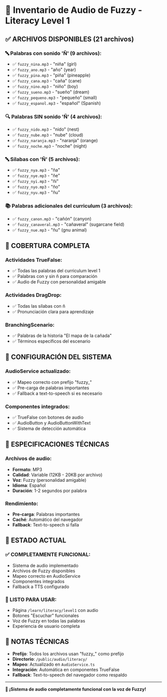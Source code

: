 # 🎵 Inventario de Audio de Fuzzy - Literacy Level 1

## ✅ **ARCHIVOS DISPONIBLES (21 archivos)**

### **🔤 Palabras con sonido 'Ñ' (9 archivos):**
- ✅ `fuzzy_nina.mp3` - "niña" (girl)
- ✅ `fuzzy_ano.mp3` - "año" (year)  
- ✅ `fuzzy_pina.mp3` - "piña" (pineapple)
- ✅ `fuzzy_cana.mp3` - "caña" (cane)
- ✅ `fuzzy_nino.mp3` - "niño" (boy)
- ✅ `fuzzy_sueno.mp3` - "sueño" (dream)
- ✅ `fuzzy_pequeno.mp3` - "pequeño" (small)
- ✅ `fuzzy_espanol.mp3` - "español" (Spanish)

### **🔍 Palabras SIN sonido 'Ñ' (4 archivos):**
- ✅ `fuzzy_nido.mp3` - "nido" (nest)
- ✅ `fuzzy_nube.mp3` - "nube" (cloud)
- ✅ `fuzzy_naranja.mp3` - "naranja" (orange)
- ✅ `fuzzy_noche.mp3` - "noche" (night)

### **🔤 Sílabas con 'Ñ' (5 archivos):**
- ✅ `fuzzy_nya.mp3` - "ña"
- ✅ `fuzzy_nye.mp3` - "ñe"
- ✅ `fuzzy_nyi.mp3` - "ñi"
- ✅ `fuzzy_nyo.mp3` - "ño"
- ✅ `fuzzy_nyu.mp3` - "ñu"

### **📚 Palabras adicionales del curriculum (3 archivos):**
- ✅ `fuzzy_canon.mp3` - "cañón" (canyon)
- ✅ `fuzzy_canaveral.mp3` - "cañaveral" (sugarcane field)
- ✅ `fuzzy_nue.mp3` - "ñu" (gnu animal)

## 🎯 **COBERTURA COMPLETA**

### **Actividades TrueFalse:**
- ✅ Todas las palabras del curriculum level 1
- ✅ Palabras con y sin ñ para comparación
- ✅ Audio de Fuzzy con personalidad amigable

### **Actividades DragDrop:**
- ✅ Todas las sílabas con ñ
- ✅ Pronunciación clara para aprendizaje

### **BranchingScenario:**
- ✅ Palabras de la historia "El mapa de la cañada"
- ✅ Términos específicos del escenario

## 🔧 **CONFIGURACIÓN DEL SISTEMA**

### **AudioService actualizado:**
- ✅ Mapeo correcto con prefijo "fuzzy_"
- ✅ Pre-carga de palabras importantes
- ✅ Fallback a text-to-speech si es necesario

### **Componentes integrados:**
- ✅ TrueFalse con botones de audio
- ✅ AudioButton y AudioButtonWithText
- ✅ Sistema de detección automática

## 🎵 **ESPECIFICACIONES TÉCNICAS**

### **Archivos de audio:**
- **Formato**: MP3
- **Calidad**: Variable (12KB - 20KB por archivo)
- **Voz**: Fuzzy (personalidad amigable)
- **Idioma**: Español
- **Duración**: 1-2 segundos por palabra

### **Rendimiento:**
- **Pre-carga**: Palabras importantes
- **Caché**: Automático del navegador
- **Fallback**: Text-to-speech si falla

## 🚀 **ESTADO ACTUAL**

### **✅ COMPLETAMENTE FUNCIONAL:**
- Sistema de audio implementado
- Archivos de Fuzzy disponibles
- Mapeo correcto en AudioService
- Componentes integrados
- Fallback a TTS configurado

### **🎯 LISTO PARA USAR:**
- Página `/learn/literacy/level1` con audio
- Botones "Escuchar" funcionales
- Voz de Fuzzy en todas las palabras
- Experiencia de usuario completa

## 📝 **NOTAS TÉCNICAS**

- **Prefijo**: Todos los archivos usan "fuzzy_" como prefijo
- **Directorio**: `/public/audio/literacy/`
- **Mapeo**: Actualizado en `AudioService.ts`
- **Integración**: Automática en componentes TrueFalse
- **Fallback**: Text-to-speech del navegador como respaldo

---

**🎉 ¡Sistema de audio completamente funcional con la voz de Fuzzy!**
